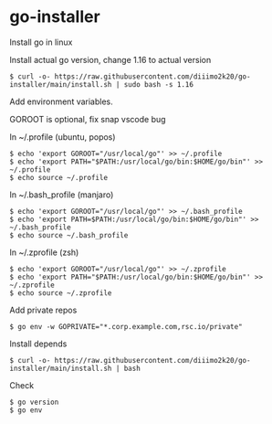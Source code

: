 # go-installer
Install go in linux

Install actual go version, change 1.16 to actual version 
    
    $ curl -o- https://raw.githubusercontent.com/diiimo2k20/go-installer/main/install.sh | sudo bash -s 1.16

Add environment variables.

GOROOT is optional, fix snap vscode bug

In  ~/.profile (ubuntu, popos)

    $ echo 'export GOROOT="/usr/local/go"' >> ~/.profile 
    $ echo 'export PATH="$PATH:/usr/local/go/bin:$HOME/go/bin"' >> ~/.profile
    $ echo source ~/.profile

In  ~/.bash_profile (manjaro)

    $ echo 'export GOROOT="/usr/local/go"' >> ~/.bash_profile 
    $ echo 'export PATH=$PATH:/usr/local/go/bin:$HOME/go/bin"' >> ~/.bash_profile
    $ echo source ~/.bash_profile

In  ~/.zprofile (zsh)

    $ echo 'export GOROOT="/usr/local/go"' >> ~/.zprofile
    $ echo 'export PATH="$PATH:/usr/local/go/bin:$HOME/go/bin"' >> ~/.zprofile
    $ echo source ~/.zprofile
    
Add private repos

    $ go env -w GOPRIVATE="*.corp.example.com,rsc.io/private"

Install depends

    $ curl -o- https://raw.githubusercontent.com/diiimo2k20/go-installer/main/install.sh | bash

Check 

    $ go version
    $ go env
